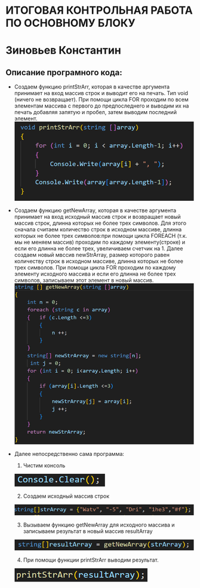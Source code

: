 # ИТОГОВАЯ КОНТРОЛЬНАЯ РАБОТА ПО ОСНОВНОМУ БЛОКУ
# Зиновьев Константин

## Описание програмного кода:
* Создаем функцию printStrArr, которая в качестве аргумента принимает на вход массив строк и выводит его на печать. Тип void (ничего не возвращает). При помощи цикла FOR проходим по всем элементам массива с первого до предпоследнего и выводим их на печать добавляя запятую и пробел, затем выводим последний элемент.
 ![image](capture_20240715210442546.bmp)

 * Создаем функцию getNewArray, которая в качестве аргумента принимает на вход исходный массив строк и возвращает новый массив строк, длинна которых не более трех символов.
 Для этого сначала считаем количество строк в исходном массиве, длинна которых не более трех символов:при помощи цикла FOREACH (т.к. мы не меняем массив) проходим по каждому элементу(строке) и если его длинна не более трех, увеличиваем счетчик на 1.
 Далее создаем новый мвссив newStrArray, размер которого равен количеству строк в исходном массиве, длинна которых не более трех символов.
 При помощи цикла FOR проходим по каждому элементу исходного массива и если его длинна не более трех символов, записываем этот элемент в новый массив.
 ![image](capture_20240715212610690.bmp)

* Далее непосредственно сама программа:
    1. Чиcтим консоль

    ![image](capture_20240715214512276.bmp)

    2. Создаем исходный массив строк

    ![image](capture_20240715214756897.bmp)

    3. Вызываем функцию getNewArray для исходного массива и записываем результат в новый массив resultArray

    ![image](capture_20240715215134657.bmp)

    4. При помощи функции printStrArr выводим результат.
    
    ![image](capture_20240715215149465.bmp)

